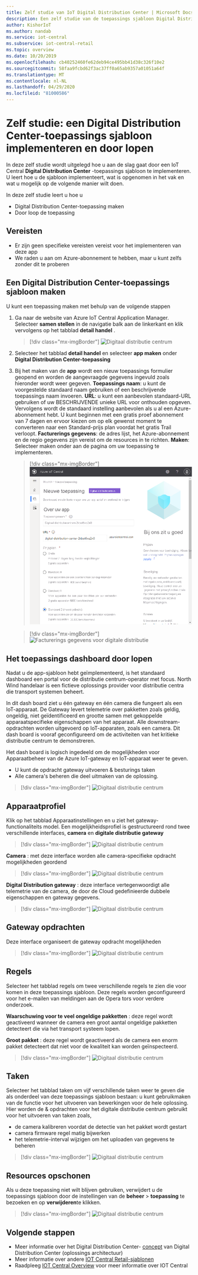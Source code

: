 ```yaml
---
title: Zelf studie van IoT Digital Distribution Center | Microsoft Docs
description: Een zelf studie van de toepassings sjabloon Digital Distribution Center voor IoT Central
author: KishorIoT
ms.author: nandab
ms.service: iot-central
ms.subservice: iot-central-retail
ms.topic: overview
ms.date: 10/20/2019
ms.openlocfilehash: cb40252460fe62deb94ce495bb41d38c326f10e2
ms.sourcegitcommit: 58faa9fcbd62f3ac37ff0a65ab9357a01051a64f
ms.translationtype: MT
ms.contentlocale: nl-NL
ms.lasthandoff: 04/29/2020
ms.locfileid: "81000586"
---
```

# <a name="tutorial-deploy-and-walk-through-a-digital-distribution-center-application-template"></a>Zelf studie: een Digital Distribution Center-toepassings sjabloon implementeren en door lopen



In deze zelf studie wordt uitgelegd hoe u aan de slag gaat door een IoT Central **Digital Distribution Center** -toepassings sjabloon te implementeren. U leert hoe u de sjabloon implementeert, wat is opgenomen in het vak en wat u mogelijk op de volgende manier wilt doen.

In deze zelf studie leert u hoe u 
* Digital Distribution Center-toepassing maken 
* Door loop de toepassing 

## <a name="prerequisites"></a>Vereisten
* Er zijn geen specifieke vereisten vereist voor het implementeren van deze app
* We raden u aan om Azure-abonnement te hebben, maar u kunt zelfs zonder dit te proberen

## <a name="create-digital-distribution-center-application-template"></a>Een Digital Distribution Center-toepassings sjabloon maken

U kunt een toepassing maken met behulp van de volgende stappen

1. Ga naar de website van Azure IoT Central Application Manager. Selecteer **samen stellen** in de navigatie balk aan de linkerkant en klik vervolgens op het tabblad **detail handel** .

    > [!div class="mx-imgBorder"]
    > ![Digitaal distributie centrum](./media/tutorial-iot-central-ddc/iotc-retail-homepage.png)

2. Selecteer het tabblad **detail handel** en selecteer **app maken** onder **Digital Distribution Center-toepassing**

3. Bij het maken van de **app** wordt een nieuw toepassings formulier geopend en worden de aangevraagde gegevens ingevuld zoals hieronder wordt weer gegeven.
   **Toepassings naam**: u kunt de voorgestelde standaard naam gebruiken of een beschrijvende toepassings naam invoeren.
   **URL**: u kunt een aanbevolen standaard-URL gebruiken of uw BESCHRIJVENDE unieke URL voor onthouden opgeven. Vervolgens wordt de standaard instelling aanbevolen als u al een Azure-abonnement hebt. U kunt beginnen met een gratis proef abonnement van 7 dagen en ervoor kiezen om op elk gewenst moment te converteren naar een Standard-prijs plan voordat het gratis Trail verloopt.
   **Facturerings gegevens**: de adres lijst, het Azure-abonnement en de regio gegevens zijn vereist om de resources in te richten.
   **Maken**: Selecteer maken onder aan de pagina om uw toepassing te implementeren.

    > [!div class="mx-imgBorder"]
    > ![Digitaal distributie centrum](./media/tutorial-iot-central-ddc/ddc-create.png)

    > [!div class="mx-imgBorder"]
    > ![Facturerings gegevens voor digitale distributie](./media/tutorial-iot-central-ddc/ddc-create-billinginfo.png)

## <a name="walk-through-the-application-dashboard"></a>Het toepassings dashboard door lopen 

Nadat u de app-sjabloon hebt geïmplementeerd, is het standaard dashboard een portal voor de distributie centrum-operator met focus. North Wind handelaar is een fictieve oplossings provider voor distributie centra die transport systemen beheert. 

In dit dash board ziet u één gateway en één camera die fungeert als een IoT-apparaat. De Gateway levert telemetrie over pakketten zoals geldig, ongeldig, niet geïdentificeerd en grootte samen met gekoppelde apparaatspecifieke eigenschappen van het apparaat. Alle downstream-opdrachten worden uitgevoerd op IoT-apparaten, zoals een camera. Dit dash board is vooraf geconfigureerd om de activiteiten van het kritieke distributie centrum te demonstreren.

Het dash board is logisch ingedeeld om de mogelijkheden voor Apparaatbeheer van de Azure IoT-gateway en IoT-apparaat weer te geven.  
   * U kunt de opdracht gateway uitvoeren & besturings taken
   * Alle camera's beheren die deel uitmaken van de oplossing. 

> [!div class="mx-imgBorder"]
> ![Digitaal distributie centrum](./media/tutorial-iot-central-ddc/ddc-dashboard.png)

## <a name="device-template"></a>Apparaatprofiel

Klik op het tabblad Apparaatinstellingen en u ziet het gateway-functionaliteits model. Een mogelijkheidsprofiel is gestructureerd rond twee verschillende interfaces, **camera** en **digitale distributie gateway**

> [!div class="mx-imgBorder"]
> ![Digitaal distributie centrum](./media/tutorial-iot-central-ddc/ddc-devicetemplate1.png)

**Camera** : met deze interface worden alle camera-specifieke opdracht mogelijkheden geordend 

> [!div class="mx-imgBorder"]
> ![Digitaal distributie centrum](./media/tutorial-iot-central-ddc/ddc-camera.png)

**Digital Distribution gateway** : deze interface vertegenwoordigt alle telemetrie van de camera, de door de Cloud gedefinieerde dubbele eigenschappen en gateway gegevens.

> [!div class="mx-imgBorder"]
> ![Digitaal distributie centrum](./media/tutorial-iot-central-ddc/ddc-devicetemplate1.png)


## <a name="gateway-commands"></a>Gateway opdrachten
Deze interface organiseert de gateway opdracht mogelijkheden

> [!div class="mx-imgBorder"]
> ![Digitaal distributie centrum](./media/tutorial-iot-central-ddc/ddc-camera.png)

## <a name="rules"></a>Regels
Selecteer het tabblad regels om twee verschillende regels te zien die voor komen in deze toepassings sjabloon. Deze regels worden geconfigureerd voor het e-mailen van meldingen aan de Opera tors voor verdere onderzoek.

 **Waarschuwing voor te veel ongeldige pakketten** : deze regel wordt geactiveerd wanneer de camera een groot aantal ongeldige pakketten detecteert die via het transport systeem lopen.
 
**Groot pakket** : deze regel wordt geactiveerd als de camera een enorm pakket detecteert dat niet voor de kwaliteit kan worden geïnspecteerd. 

> [!div class="mx-imgBorder"]
> ![Digitaal distributie centrum](./media/tutorial-iot-central-ddc/ddc-rules.png)

## <a name="jobs"></a>Taken
Selecteer het tabblad taken om vijf verschillende taken weer te geven die als onderdeel van deze toepassings sjabloon bestaan: u kunt gebruikmaken van de functie voor het uitvoeren van bewerkingen voor de hele oplossing. Hier worden de & opdrachten voor het digitale distributie centrum gebruikt voor het uitvoeren van taken zoals,
   * de camera kalibreren voordat de detectie van het pakket wordt gestart 
   * camera firmware regel matig bijwerken
   * het telemetrie-interval wijzigen om het uploaden van gegevens te beheren

> [!div class="mx-imgBorder"]
> ![Digitaal distributie centrum](./media/tutorial-iot-central-ddc/ddc-jobs.png)

## <a name="clean-up-resources"></a>Resources opschonen
Als u deze toepassing niet wilt blijven gebruiken, verwijdert u de toepassings sjabloon door de instellingen van de **beheer** > **toepassing** te bezoeken en op **verwijderen**te klikken.

> [!div class="mx-imgBorder"]
> ![Digitaal distributie centrum](./media/tutorial-iot-central-ddc/ddc-cleanup.png)

## <a name="next-steps"></a>Volgende stappen
* Meer informatie over het Digital Distribution Center- [concept](./architecture-digital-distribution-center.md) van Digital Distribution Center (oplossings architectuur)
* Meer informatie over andere [IOT Central Retail-sjablonen](./overview-iot-central-retail.md)
* Raadpleeg [IOT Central Overview](../core/overview-iot-central.md) voor meer informatie over IOT Central
